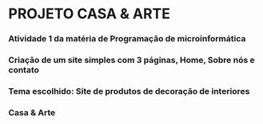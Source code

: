 # PROJETO CASA & ARTE
### Atividade 1 da matéria de Programação de microinformática
### Criação de um site simples com 3 páginas, Home, Sobre nós e contato
### Tema escolhido: Site de produtos de decoração de interiores
### Casa & Arte
